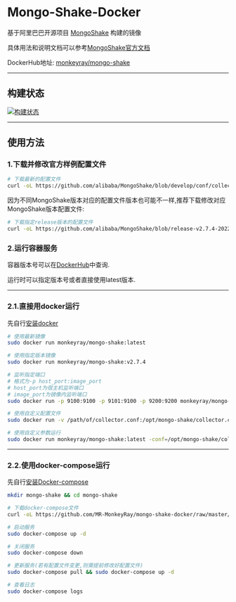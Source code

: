 # Mongo-Shake-Docker

基于阿里巴巴开源项目 [MongoShake](https://github.com/alibaba/MongoShake) 构建的镜像

具体用法和说明文档可以参考[MongoShake官方文档](https://github.com/alibaba/MongoShake/wiki/%E7%AC%AC%E4%B8%80%E6%AC%A1%E4%BD%BF%E7%94%A8%EF%BC%8C%E5%A6%82%E4%BD%95%E8%BF%9B%E8%A1%8C%E9%85%8D%E7%BD%AE%EF%BC%9F)

DockerHub地址: [monkeyray/mongo-shake](https://hub.docker.com/r/monkeyray/mongo-shake)

---

## 构建状态

[![构建状态](https://caidog.coding.net/badges/mirai-plugin/job/1279619/master/build.svg)](https://caidog.coding.net/p/mirai-plugin/ci/job)

---

## 使用方法

### 1.下载并修改官方样例配置文件

```bash
# 下载最新的配置文件
curl -oL https://github.com/alibaba/MongoShake/blob/develop/conf/collector.conf
```

因为不同MongoShake版本对应的配置文件版本也可能不一样,推荐下载修改对应MongoShake版本配置文件:

```bash
# 下载指定release版本的配置文件
curl -oL https://github.com/alibaba/MongoShake/blob/release-v2.7.4-20220615/conf/collector.conf
```

### 2.运行容器服务

容器版本号可以在[DockerHub](https://hub.docker.com/r/monkeyray/mongo-shake/tags)中查询.

运行时可以指定版本号或者直接使用latest版本.

---

### 2.1.直接用docker运行

先自行[安装docker](https://docs.docker.com/engine/install/)

```bash
# 使用最新镜像
sudo docker run monkeyray/mongo-shake:latest

# 使用指定版本镜像
sudo docker run monkeyray/mongo-shake:v2.7.4

# 监听指定端口
# 格式为-p host_port:image_port
# host_port为宿主机监听端口
# image_port为镜像内监听端口
sudo docker run -p 9100:9100 -p 9101:9100 -p 9200:9200 monkeyray/mongo-shake:latest

# 使用自定义配置文件
sudo docker run -v /path/of/collector.conf:/opt/mongo-shake/collector.conf monkeyray/mongo-shake:latest

# 使用自定义参数运行
sudo docker run monkeyray/mongo-shake:latest -conf=/opt/mongo-shake/collector.conf -verbose=2
```

---

### 2.2.使用docker-compose运行

先自行[安装Docker-compose](https://docs.docker.com/compose/install/)

```bash
mkdir mongo-shake && cd mongo-shake

# 下载docker-compose文件
curl -oL https://github.com/MR-MonkeyRay/mongo-shake-docker/raw/master/docker-compose.yaml

# 启动服务
sudo docker-compose up -d

# 关闭服务
sudo docker-compose down

# 更新服务(若有配置文件变更,则需提前修改好配置文件)
sudo docker-compose pull && sudo docker-compose up -d

# 查看日志
sudo docker-compose logs
```

